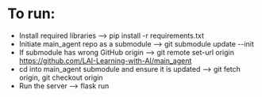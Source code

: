 # To run:

- Install required libraries --> pip install -r requirements.txt
- Initiate main_agent repo as a submodule --> git submodule update --init
- If submodule has wrong GitHub origin --> git remote set-url origin https://github.com/LAI-Learning-with-AI/main_agent
- cd into main_agent submodule and ensure it is updated --> git fetch origin, git checkout origin
- Run the server --> flask run

